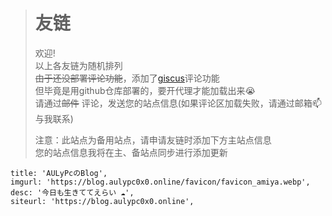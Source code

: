 > # 友链
> 欢迎!  
> 以上各友链为随机排列  
> ~~由于还没部署评论功能~~，添加了[giscus](https://giscus.app/zh-CN)评论功能  
> 但毕竟是用github仓库部署的，要开代理才能加载出来😭  
> 请通过~~邮件~~ 评论，发送您的站点信息(如果评论区加载失败，请通过邮箱📫与我联系)  
>
> 注意：此站点为备用站点，请申请友链时添加下方主站点信息  
> 您的站点信息我将在主、备站点同步进行添加更新  
```
title: 'AULyPcのBlog',
imgurl: 'https://blog.aulypc0x0.online/favicon/favicon_amiya.webp',
desc: '今日も生きててえらい ☁',
siteurl: 'https://blog.aulypc0x0.online',
```
